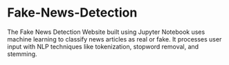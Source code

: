 # Fake-News-Detection
The Fake News Detection Website built using Jupyter Notebook uses machine learning to classify news articles as real or fake. It processes user input with NLP techniques like tokenization, stopword removal, and stemming. 
